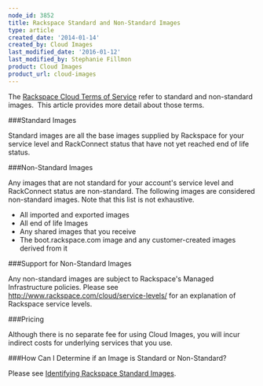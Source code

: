 ```yaml
---
node_id: 3852
title: Rackspace Standard and Non-Standard Images
type: article
created_date: '2014-01-14'
created_by: Cloud Images
last_modified_date: '2016-01-12'
last_modified_by: Stephanie Fillmon
product: Cloud Images
product_url: cloud-images
---
```


<p>The <a href="http://www.rackspace.com/information/legal/cloud/tos" target="_blank">Rackspace Cloud Terms of Service</a> refer to standard and non-standard images. &nbsp;This article provides more detail about those terms.</p>

###Standard Images

<p>Standard images are all the base images supplied by Rackspace for your service level and RackConnect status that have not yet reached end of life status.</p>

###Non-Standard Images

<p>Any images that are not standard for your account's service level and RackConnect status are non-standard. The following images are considered non-standard images. Note that this list is not exhaustive.</p>

-    All imported and exported images
-    All end of life Images
-    Any shared images that you receive
-    The boot.rackspace.com image and any customer-created images derived from it

###Support for Non-Standard Images

<p>Any non-standard images are subject to Rackspace's Managed Infrastructure policies. Please see <a href="http://www.rackspace.com/cloud/service-levels/" title="Explanation of Rackspace service levels">http://www.rackspace.com/cloud/service-levels/</a>&nbsp;for an explanation of Rackspace service levels.</p>

###Pricing

<p>Although there is no separate fee for using Cloud Images, you will incur indirect costs for underlying services that you use.</p>

###How Can I Determine if an Image is Standard or Non-Standard?

Please see <a href="/how-to/identifying-rackspace-standard-images">Identifying Rackspace Standard Images</a>.
